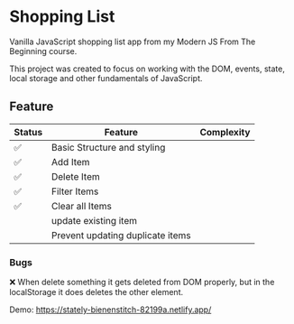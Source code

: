 # Shopping List

Vanilla JavaScript shopping list app from my Modern JS From The Beginning course.

This project was created to focus on working with the DOM, events, state, local storage and other fundamentals of JavaScript.

## Feature
|Status|Feature|Complexity|
|---|---|---|
|✅|Basic Structure and styling|
|✅|Add Item|
|✅|Delete Item|
|✅|Filter Items|
|✅|Clear all Items|
||update existing item|
||Prevent updating duplicate items|

### Bugs
❌ When delete something it gets deleted from DOM properly, but in the localStorage it does deletes the other element.

Demo: https://stately-bienenstitch-82199a.netlify.app/
